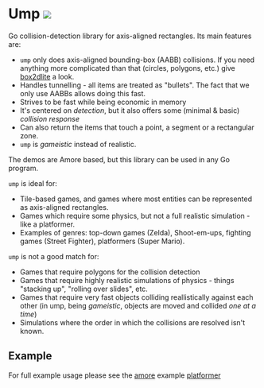 # Ump [![](https://godoc.org/github.com/tanema/ump?status.svg)](http://godoc.org/github.com/tanema/ump)

Go collision-detection library for axis-aligned rectangles. Its main features are:

* `ump` only does axis-aligned bounding-box (AABB) collisions. If you need anything
  more complicated than that (circles, polygons, etc.) give [box2dlite](https://github.com/neguse/go-box2d-lite/box2dlite) a look.
* Handles tunnelling - all items are treated as "bullets". The fact that we only
  use AABBs allows doing this fast.
* Strives to be fast while being economic in memory
* It's centered on *detection*, but it also offers some (minimal & basic) *collision response*
* Can also return the items that touch a point, a segment or a rectangular zone.
* `ump` is _gameistic_ instead of realistic.

The demos are Amore based, but this library can be used in any Go program.

`ump` is ideal for:

* Tile-based games, and games where most entities can be represented as axis-aligned
  rectangles.
* Games which require some physics, but not a full realistic simulation - like
  a platformer.
* Examples of genres: top-down games (Zelda), Shoot-em-ups, fighting games (Street
  Fighter), platformers (Super Mario).

`ump` is not a good match for:

* Games that require polygons for the collision detection
* Games that require highly realistic simulations of physics - things "stacking
  up", "rolling over slides", etc.
* Games that require very fast objects colliding reallistically against each other
  (in ump, being _gameistic_, objects are moved and collided _one at a time_)
* Simulations where the order in which the collisions are resolved isn't known.

## Example

For full example usage please see the [amore](https://github.com/tanema/amore) example
[platformer](https://github.com/tanema/amore-examples/tree/master/platformer)
